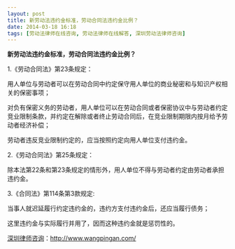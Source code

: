 ```yaml
---
layout: post
title: 新劳动法违约金标准，劳动合同法违约金比例？
date: 2014-03-18 16:18
tags: [劳动法律师在线咨询, 劳动法律师在线解答, 深圳劳动法律师咨询]
---
```

<strong>新劳动法违约金标准，劳动合同法违约金比例？</strong>

1.《劳动合同法》第23条规定：

用人单位与劳动者可以在劳动合同中约定保守用人单位的商业秘密和与知识产权相关的保密事项；

对负有保密义务的劳动者，用人单位可以在劳动合同或者保密协议中与劳动者约定竞业限制条款，并约定在解除或者终止劳动合同后，在竞业限制期限内按月给予劳动者经济补偿；

劳动者违反竞业限制约定的，应当按照约定向用人单位支付违约金。

2.《劳动合同法》第25条规定：

除本法第22条和第23条规定的情形外，用人单位不得与劳动者约定由劳动者承担违约金。

3.《合同法》第114条第3款规定:

当事人就迟延履行约定违约金的，违约方支付违约金后，还应当履行债务；

这里违约金与实际履行并用了，因而这种违约金就是惩罚性的。

<a href="http://www.wangpingan.com/">深圳律师咨询</a>：<a href="http://www.wangpingan.com/">http://www.wangpingan.com/</a>

